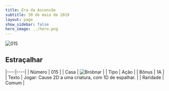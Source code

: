 ```yaml
---
title: Era da Ascensão
subtitle: 30 de maio de 2019
layout: page
show_sidebar: false
hero_image: ../hero.png
---
```


![015](https://cdn.keyforgegame.com/media/card_front/pt/435_015_3X7357J9JF7C_pt.png)

## Estraçalhar

|----|----|
| Número | 015 |
| Casa | ![Brobnar](https://archonarcana.com/images/thumb/e/e0/Brobnar.png/22px-Brobnar.png "Brobnar") |
| Tipo | Ação |
| Bônus | 1A |
| Texto | Jogar: Cause 2D a uma criatura,  com 1D de espalhar. |
| Raridade | Comum |
